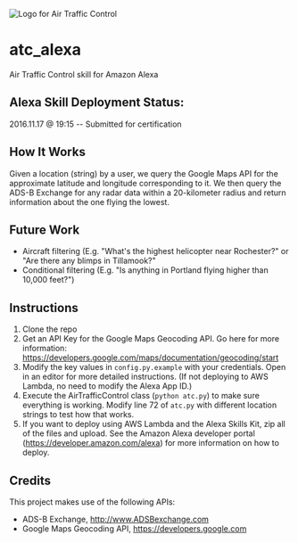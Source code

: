 ![Logo for Air Traffic Control](https://github.com/ckuzma/atc_alexa/blob/master/misc/atc_large.png)

# atc_alexa
Air Traffic Control skill for Amazon Alexa

## Alexa Skill Deployment Status:
2016.11.17 @ 19:15 -- Submitted for certification

## How It Works
Given a location (string) by a user, we query the Google Maps API for the approximate latitude and longitude corresponding to it. We then query the ADS-B Exchange for any radar data within a 20-kilometer radius and return information about the one flying the lowest.

## Future Work
* Aircraft filtering (E.g. "What's the highest helicopter near Rochester?" or "Are there any blimps in Tillamook?"
* Conditional filtering (E.g. "Is anything in Portland flying higher than 10,000 feet?")

## Instructions
1. Clone the repo
2. Get an API Key for the Google Maps Geocoding API. Go here for more information: https://developers.google.com/maps/documentation/geocoding/start
2. Modify the key values in `config.py.example` with your credentials. Open in an editor for more detailed instructions. (If not deploying to AWS Lambda, no need to modify the Alexa App ID.)
3. Execute the AirTrafficControl class (`python atc.py`) to make sure everything is working. Modify line 72 of `atc.py` with different location strings to test how that works.
4. If you want to deploy using AWS Lambda and the Alexa Skills Kit, zip all of the files and upload. See the Amazon Alexa developer portal (https://developer.amazon.com/alexa) for more information on how to deploy.

## Credits
This project makes use of the following APIs:
* ADS-B Exchange, http://www.ADSBexchange.com
* Google Maps Geocoding API, https://developers.google.com
